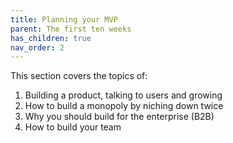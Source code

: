 ```yaml
---
title: Planning your MVP
parent: The first ten weeks
has_children: true
nav_order: 2
---
```


This section covers the topics of:

1. Building a product, talking to users and growing
2. How to build a monopoly by niching down twice
3. Why you should build for the enterprise (B2B)
4. How to build your team 

